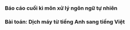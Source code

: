 ### Báo cáo cuối kì môn xử lý ngôn ngữ tự nhiên
### Bài toán: Dịch máy từ tiếng Anh sang tiếng Việt
